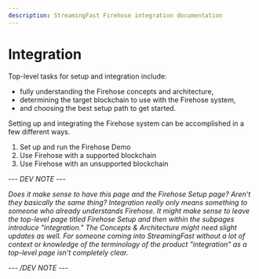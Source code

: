 ```yaml
---
description: StreamingFast Firehose integration documentation
---
```


# Integration

Top-level tasks for setup and integration include:

* fully understanding the Firehose concepts and architecture,
* determining the target blockchain to use with the Firehose system,
* and choosing the best setup path to get started.

Setting up and integrating the Firehose system can be accomplished in a few different ways.

1. Set up and run the Firehose Demo
2. Use Firehose with a supported blockchain
3. Use Firehose with an unsupported blockchain

_--- DEV NOTE ---_

_Does it make sense to have this page and the Firehose Setup page? Aren't they basically the same thing? Integration really only means something to someone who already understands Firehose. It might make sense to leave the top-level page titled Firehose Setup and then within the subpages introduce "integration." The Concepts & Architecture might need slight updates as well. For someone coming into StreamingFast without a lot of context or knowledge of the terminology of the product "integration" as a top-level page isn't completely clear._&#x20;

_--- /DEV NOTE ---_
